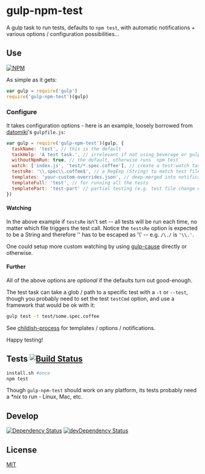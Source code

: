 # gulp-npm-test

A gulp task to run tests, defaults to `npm test`,
with automatic notifications + various options / configuration possibilities...

## Use

[![NPM](https://nodei.co/npm/gulp-npm-test.png?mini=true)](https://www.npmjs.org/package/gulp-npm-test)

As simple as it gets:

```javascript
var gulp = require('gulp')
require('gulp-npm-test')(gulp)
```

### Configure

It takes configuration options - here is an example, loosely borrowed from
[datomiki](https://github.com/datomicon/datomiki)'s `gulpfile.js`:

```javascript
var gulp = require('gulp-npm-test')(gulp, {
  taskName: 'test', // this is the default
  taskHelp: 'A test task.', // irrelevant if not using beverage or gulp-help
  withoutNpmRun: true, // the default, otherwise runs `npm test`
  watch: ['index.js', 'test/*.spec.coffee'], // create a test:watch task using gulp-watch
  testsRe: '\\.spec\\.coffee$', // a RegExp (String) to match test files with (for watching)
  templates: 'your-custom-overrides.json', // deep-merged into notifications.json
  templateFull: 'test', // for running all the tests
  templatePart: 'test-part' // partial testing (e.g. test file change event)
})
```

#### Watching

In the above example if `testsRe` isn't set -- all tests will be run each time,
no matter which file triggers the test call.  Notice the `testsRe` option is expected to  be a String and therefore '\' has to be escaped as '\\' -- e.g. `/\./` is `'\\.'`.

One could setup more custom watching by using [gulp-cause](https://github.com/gulpsome/gulp-cause) directly or otherwise.

#### Further

All of the above options are _optional_ if the defaults turn out good-enough.

The test task can take a glob / path to a specific test with a `-t` or `--test`,
though you probably need to set the test `testCmd` option, and use a framework
that would be ok with it:

```sh
gulp test -t test/some.spec.coffee
```

See [childish-process](https://github.com/orlin/childish-process)
for templates / options / notifications.

Happy testing!

## Tests [![Build Status](https://img.shields.io/travis/gulpsome/gulp-npm-test.svg?style=flat)](http://travis-ci.org/gulpsome/gulp-npm-test)

```sh
install.sh #once
npm test
```

Though `gulp-npm-test` should work on any platform, its tests probably
need a _*nix_ to run - Linux, Mac, etc.

## Develop

[![Dependency Status](https://david-dm.org/gulpsome/gulp-npm-test.svg)](https://david-dm.org/gulpsome/gulp-npm-test)
[![devDependency Status](https://david-dm.org/gulpsome/gulp-npm-test/dev-status.svg)](https://david-dm.org/gulpsome/gulp-npm-test#info=devDependencies)

## License

[MIT](http://orlin.mit-license.org)
